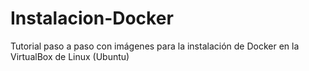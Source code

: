# Instalacion-Docker
Tutorial paso a paso con imágenes para la instalación de Docker en la VirtualBox de Linux (Ubuntu)
